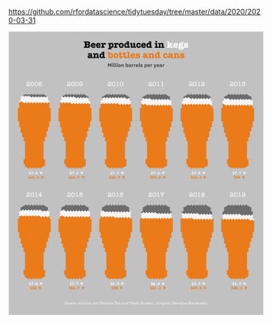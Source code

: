 https://github.com/rfordatascience/tidytuesday/tree/master/data/2020/2020-03-31

![](plots/beer-glass.png)